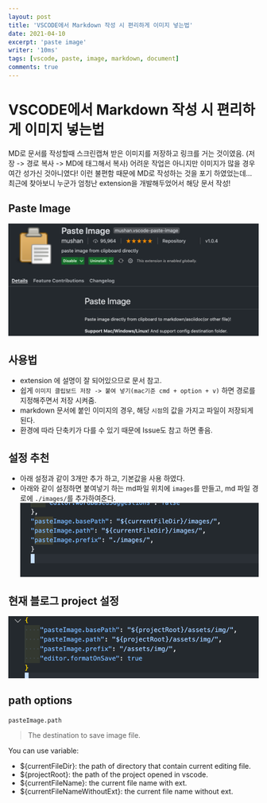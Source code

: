 ```yaml
---
layout: post
title: 'VSCODE에서 Markdown 작성 시 편리하게 이미지 넣는법'
date: 2021-04-10
excerpt: 'paste image'
writer: '10ms'
tags: [vscode, paste, image, markdown, document]
comments: true
---
```


# VSCODE에서 Markdown 작성 시 편리하게 이미지 넣는법

MD로 문서를 작성할때 스크린캡쳐 받은 이미지를 저장하고 링크를 거는 것이였음. (저장 -> 경로 복사 -> MD에 태그해서 복사) 어려운 작업은 아니지만 이미지가 많을 경우 여간 성가신 것아니였다!
이런 불편함 때문에 MD로 작성하는 것을 포기 하였었는데... 최근에 찾아보니 누군가 엄청난 extension을 개발해두었어서 해당 문서 작성!

## Paste Image

![](./images/2021-04-06-14-09-41.png)

## 사용법

- extension 에 설명이 잘 되어있으므로 문서 참고.
- 쉽게 `이미지 클립보드 저장 -> 붙여 넣기(mac기준 cmd + option + v)` 하면 경로를 지정해주면서 저장 시켜줌.
- markdown 문서에 붙인 이미지의 경우, 해당 `시점`의 값을 가지고 파일이 저장되게 된다.
- 환경에 따라 단축키가 다를 수 있기 때문에 Issue도 참고 하면 좋음.

## 설정 추천

- 아래 설정과 같이 3개만 추가 하고, 기본값을 사용 하였다.
- 아래와 같이 설정하면 붙여넣기 하는 md파일 위치에 `images`를 만들고, md 파일 경로에 `./images/`를 추가하여준다.
  ![](./images/2021-04-06-14-13-39.png)

## 현재 블로그 project 설정

![](./images/2021-04-13-08-32-51.png)

## path options

`pasteImage.path`

> The destination to save image file.

You can use variable:

- ${currentFileDir}: the path of directory that contain current editing file.
- ${projectRoot}: the path of the project opened in vscode.
- ${currentFileName}: the current file name with ext.
- ${currentFileNameWithoutExt}: the current file name without ext.
